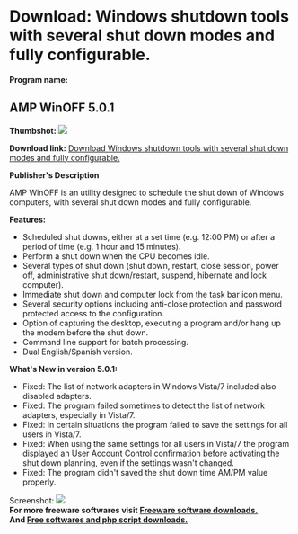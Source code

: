 # Download: Windows shutdown tools with several shut down modes and fully configurable. 

**Program name:**

## AMP WinOFF 5.0.1

  
**Thumbshot:** ![](http://www.freewarefiles.com/screenshot/ampwinoff_md.gif)   
  
**Download link:** [Download Windows shutdown tools with several shut down modes and fully configurable. ](http://freesoftwares.boysofts.com/AMP-WinOFF_program_45117.html)  
  


**Publisher's Description**  
  


AMP WinOFF is an utility designed to schedule the shut down of Windows computers, with several shut down modes and fully configurable. 

**Features:**

  * Scheduled shut downs, either at a set time (e.g. 12:00 PM) or after a period of time (e.g. 1 hour and 15 minutes). 
  * Perform a shut down when the CPU becomes idle. 
  * Several types of shut down (shut down, restart, close session, power off, administrative shut down/restart, suspend, hibernate and lock computer). 
  * Immediate shut down and computer lock from the task bar icon menu. 
  * Several security options including anti-close protection and password protected access to the configuration. 
  * Option of capturing the desktop, executing a program and/or hang up the modem before the shut down. 
  * Command line support for batch processing. 
  * Dual English/Spanish version. 

**What's New in version 5.0.1:**

  * Fixed: The list of network adapters in Windows Vista/7 included also disabled adapters. 
  * Fixed: The program failed sometimes to detect the list of network adapters, especially in Vista/7. 
  * Fixed: In certain situations the program failed to save the settings for all users in Vista/7. 
  * Fixed: When using the same settings for all users in Vista/7 the program displayed an User Account Control confirmation before activating the shut down planning, even if the settings wasn't changed. 
  * Fixed: The program didn't saved the shut down time AM/PM value properly. 

  
  
Screenshot: ![](http://www.freewarefiles.com/screenshot/ampwinoff.gif)   
**For more freeware softwares visit [Freeware software downloads.](http://freesoftwares.boysofts.com/)**   
**And [Free softwares and php script downloads.](http://www.boysofts.com/)**
